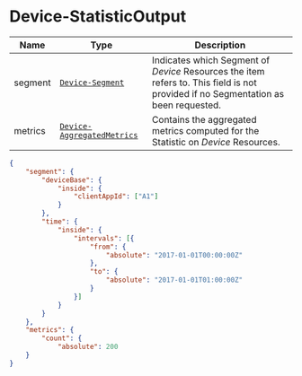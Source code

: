 # Device-StatisticOutput

Name        |Type      | Description
------------|----------|------------
segment | [`Device-Segment`](/api/reference/data-modelsata-models/r-segment/device.md) | Indicates which Segment of *Device* Resources the item refers to. This field is not provided if no Segmentation as been requested.
metrics | [`Device-AggregatedMetrics`](/api/reference/data-modelsata-models/r-aggregated-metrics/device.md)  | Contains the aggregated metrics computed for the Statistic on *Device* Resources.

```json
{
	"segment": {
		"deviceBase": {
			"inside": {
				"clientAppId": ["A1"]
			}
		},
		"time": {
			"inside": {
				"intervals": [{
					"from": {
						"absolute": "2017-01-01T00:00:00Z"
					},
					"to": {
						"absolute": "2017-01-01T01:00:00Z"
					}
				}]
			}
		}
	},
	"metrics": {
		"count": {
			"absolute": 200
	}
}
```

